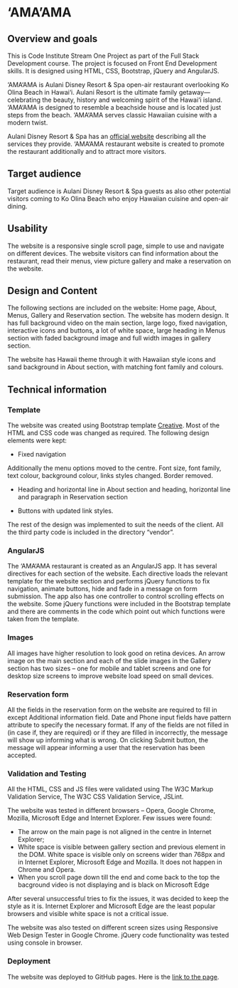 # ‘AMA’AMA

## Overview and goals

This is Code Institute Stream One Project as part of the Full Stack Development course. The project is focused on Front End Development skills. It is designed using HTML, CSS, Bootstrap, jQuery and AngularJS.

‘AMA‘AMA is Aulani Disney Resort & Spa open-air restaurant overlooking Ko Olina Beach in Hawai‘i. Aulani Resort is the ultimate family getaway—celebrating the beauty, history and welcoming spirit of the Hawai‘i island. ‘AMA‘AMA is designed to resemble a beachside house and is located just steps from the beach. ‘AMA‘AMA serves classic Hawaiian cuisine with a modern twist.

Aulani Disney Resort & Spa has an [official website](https://www.disneyaulani.com/dining/table-service/ama-ama-restaurant/) describing all the services they provide. ‘AMA‘AMA restaurant website is created to promote the restaurant additionally and to attract more visitors.


## Target audience

Target audience is Aulani Disney Resort & Spa guests as also other potential visitors coming to Ko Olina Beach who enjoy Hawaiian cuisine and open-air dining. 


## Usability

The website is a responsive single scroll page, simple to use and navigate on different devices. The website visitors can find information about the restaurant, read their menus, view picture gallery and make a reservation on the website. 


## Design and Content

The following sections are included on the website: Home page, About, Menus, Gallery and Reservation section. The website has modern design. It has full background video on the main section, large logo, fixed navigation, interactive icons and buttons, a lot of white space, large heading in Menus section with faded background image and full width images in gallery section.

The website has Hawaii theme through it with Hawaiian style icons and sand background in About section, with matching font family and colours.


## Technical information

### Template

The website was created using Bootstrap template [Creative](https://startbootstrap.com/template-overviews/creative/). Most of the HTML and CSS code was changed as required. The following design elements were kept:

 - Fixed navigation

 Additionally the menu options moved to the centre. Font size, font family, text colour, background colour, links styles changed. Border removed. 

 - Heading and horizontal line in About section and heading, horizontal line and paragraph in Reservation section

 - Buttons with updated link styles.

 The rest of the design was implemented to suit the needs of the client. All the third party code is included in the directory “vendor”.


### AngularJS

The ‘AMA‘AMA restaurant is created as an AngularJS app. It has several directives for each section of the website. Each directive loads the relevant template for the website section and performs jQuery functions to fix navigation, animate buttons, hide and fade in a message on form submission. The app also has one controller to control scrolling effects on the website. Some jQuery functions were included in the Bootstrap template and there are comments in the code which point out which functions were taken from the template.


### Images

All images have higher resolution to look good on retina devices. An arrow image on the main section and each of the slide images in the Gallery section has two sizes – one for mobile and tablet screens and one for desktop size screens to improve website load speed on small devices.


### Reservation form

All the fields in the reservation form on the website are required to fill in except Additional information field. Date and Phone input fields have pattern attribute to specify the necessary format. If any of the fields are not filled in (in case if, they are required) or if they are filled in incorrectly, the message will show up informing what is wrong. On clicking Submit button, the message will appear informing a user that the reservation has been accepted.


### Validation and Testing

All the HTML, CSS and JS files were validated using The W3C Markup Validation Service, The W3C CSS Validation Service, JSLint.

The website was tested in different browsers – Opera, Google Chrome, Mozilla, Microsoft Edge and Internet Explorer. Few issues were found:
 - The arrow on the main page is not aligned in the centre in Internet Explorer;
 - White space is visible between gallery section and previous element in the DOM. White space is visible only on screens wider than 768px and in Internet Explorer, Microsoft Edge and Mozilla. It does not happen in Chrome and Opera.
 - When you scroll page down till the end and come back to the top the bacground video is not displaying and is black on Microsoft Edge

After several unsuccessful tries to fix the issues, it was decided to keep the style as it is. Internet Explorer and Microsoft Edge are the least popular browsers and visible white space is not a critical issue.

The website was also tested on different screen sizes using Responsive Web Design Tester in Google Chrome. jQuery code functionality was tested using console in browser.


### Deployment

The website was deployed to GitHub pages. Here is the [link to the page](https://tatjanakolhapure.github.io/amaama/).